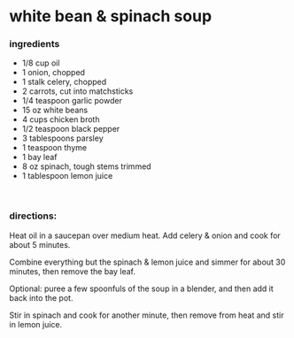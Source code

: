 # white bean & spinach soup

### ingredients
- 1/8 cup oil
- 1 onion, chopped
- 1 stalk celery, chopped
- 2 carrots, cut into matchsticks
- 1/4 teaspoon garlic powder
- 15 oz white beans
- 4 cups chicken broth
- 1/2 teaspoon black pepper
- 3 tablespoons parsley
- 1 teaspoon thyme
- 1 bay leaf
- 8 oz spinach, tough stems trimmed
- 1 tablespoon lemon juice

<br>

### directions:

Heat oil in a saucepan over medium heat. Add celery & onion and cook for about 5 minutes.

Combine everything but the spinach & lemon juice and simmer for about 30 minutes, then remove the bay leaf.

Optional: puree a few spoonfuls of the soup in a blender, and then add it back into the pot.

Stir in spinach and cook for another minute, then remove from heat and stir in lemon juice.
